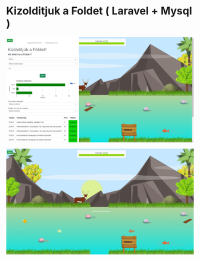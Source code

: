 # Kizolditjuk a Foldet ( Laravel + Mysql )

![alt-key](https://github.com/jooedvard/kizolditjuk/blob/main/kizolditjuk.png?raw=true)

![alt-key](https://github.com/jooedvard/kizolditjuk/blob/main/kizolditjuk-nomenu.png?raw=true)

